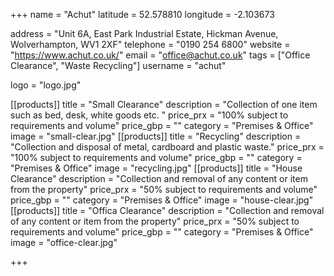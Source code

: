 +++
name = "Achut"
latitude = 52.578810
longitude = -2.103673

address = "Unit 6A, East Park Industrial Estate, Hickman Avenue, Wolverhampton, WV1 2XF"
telephone = "0190 254 6800"
website = "https://www.achut.co.uk/"
email = "office@achut.co.uk"
tags = ["Office Clearance", "Waste Recycling"]
username = "achut"

logo = "logo.jpg"

[[products]]
  title = "Small Clearance"
  description = "Collection of one item such as bed, desk, white goods etc. "
  price_prx = "100% subject to requirements and volume"
  price_gbp = ""
  category = "Premises & Office" 
  image = "small-clear.jpg"
[[products]]
  title = "Recycling"
  description = "Collection and disposal of metal, cardboard and plastic waste."
  price_prx = "100% subject to requirements and volume"
  price_gbp = ""
  category = "Premises & Office" 
  image = "recycling.jpg"
[[products]]
  title = "House Clearance"
  description = "Collection and removal of any content or item from the property"
  price_prx = "50% subject to requirements and volume"
  price_gbp = ""
  category = "Premises & Office"
  image = "house-clear.jpg"
[[products]]
  title = "Offica Clearance"
  description = "Collection and removal of any content or item from the property"
  price_prx = "50% subject to requirements and volume"
  price_gbp = ""
  category = "Premises & Office" 
  image = "office-clear.jpg"

  
+++
